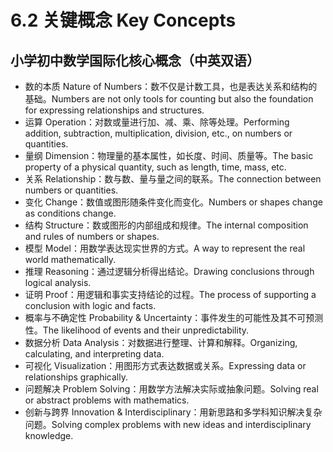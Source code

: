 # 6.2 关键概念 Key Concepts

## 小学初中数学国际化核心概念（中英双语）

- 数的本质 Nature of Numbers：数不仅是计数工具，也是表达关系和结构的基础。Numbers are not only tools for counting but also the foundation for expressing relationships and structures.
- 运算 Operation：对数或量进行加、减、乘、除等处理。Performing addition, subtraction, multiplication, division, etc., on numbers or quantities.
- 量纲 Dimension：物理量的基本属性，如长度、时间、质量等。The basic property of a physical quantity, such as length, time, mass, etc.
- 关系 Relationship：数与数、量与量之间的联系。The connection between numbers or quantities.
- 变化 Change：数值或图形随条件变化而变化。Numbers or shapes change as conditions change.
- 结构 Structure：数或图形的内部组成和规律。The internal composition and rules of numbers or shapes.
- 模型 Model：用数学表达现实世界的方式。A way to represent the real world mathematically.
- 推理 Reasoning：通过逻辑分析得出结论。Drawing conclusions through logical analysis.
- 证明 Proof：用逻辑和事实支持结论的过程。The process of supporting a conclusion with logic and facts.
- 概率与不确定性 Probability & Uncertainty：事件发生的可能性及其不可预测性。The likelihood of events and their unpredictability.
- 数据分析 Data Analysis：对数据进行整理、计算和解释。Organizing, calculating, and interpreting data.
- 可视化 Visualization：用图形方式表达数据或关系。Expressing data or relationships graphically.
- 问题解决 Problem Solving：用数学方法解决实际或抽象问题。Solving real or abstract problems with mathematics.
- 创新与跨界 Innovation & Interdisciplinary：用新思路和多学科知识解决复杂问题。Solving complex problems with new ideas and interdisciplinary knowledge.
